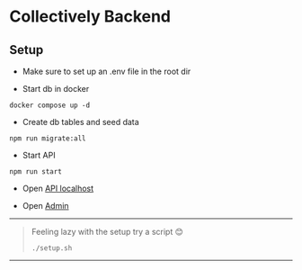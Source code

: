# Collectively Backend

## Setup 
- Make sure to set up an .env file in the root dir

- Start db in docker
```
docker compose up -d
````
- Create db tables and seed data

```
npm run migrate:all
```
- Start API

```
npm run start
```
- Open
    [API localhost](http://localhost:4000/)

- Open
    [Admin](http://localhost:8080/)

----------
> Feeling lazy with the setup try a script 😊
>
>```
> ./setup.sh
>```
>
-----